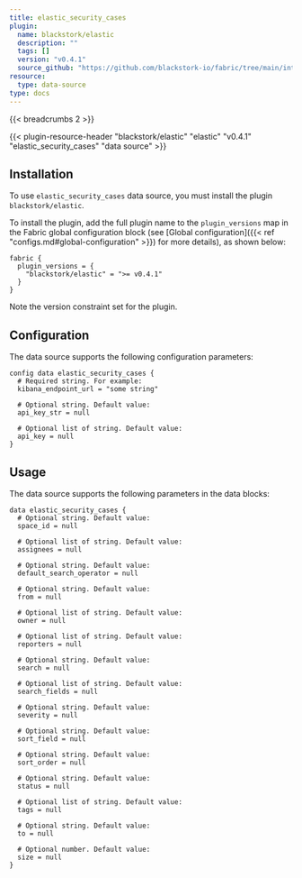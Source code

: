 ```yaml
---
title: elastic_security_cases
plugin:
  name: blackstork/elastic
  description: ""
  tags: []
  version: "v0.4.1"
  source_github: "https://github.com/blackstork-io/fabric/tree/main/internal/elastic/"
resource:
  type: data-source
type: docs
---
```


{{< breadcrumbs 2 >}}

{{< plugin-resource-header "blackstork/elastic" "elastic" "v0.4.1" "elastic_security_cases" "data source" >}}

## Installation

To use `elastic_security_cases` data source, you must install the plugin `blackstork/elastic`.

To install the plugin, add the full plugin name to the `plugin_versions` map in the Fabric global configuration block (see [Global configuration]({{< ref "configs.md#global-configuration" >}}) for more details), as shown below:

```hcl
fabric {
  plugin_versions = {
    "blackstork/elastic" = ">= v0.4.1"
  }
}
```

Note the version constraint set for the plugin.

## Configuration

The data source supports the following configuration parameters:

```hcl
config data elastic_security_cases {
  # Required string. For example:
  kibana_endpoint_url = "some string"

  # Optional string. Default value:
  api_key_str = null

  # Optional list of string. Default value:
  api_key = null
}
```

## Usage

The data source supports the following parameters in the data blocks:

```hcl
data elastic_security_cases {
  # Optional string. Default value:
  space_id = null

  # Optional list of string. Default value:
  assignees = null

  # Optional string. Default value:
  default_search_operator = null

  # Optional string. Default value:
  from = null

  # Optional list of string. Default value:
  owner = null

  # Optional list of string. Default value:
  reporters = null

  # Optional string. Default value:
  search = null

  # Optional list of string. Default value:
  search_fields = null

  # Optional string. Default value:
  severity = null

  # Optional string. Default value:
  sort_field = null

  # Optional string. Default value:
  sort_order = null

  # Optional string. Default value:
  status = null

  # Optional list of string. Default value:
  tags = null

  # Optional string. Default value:
  to = null

  # Optional number. Default value:
  size = null
}
```